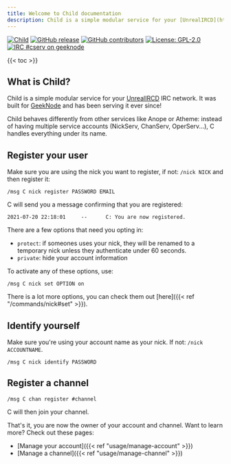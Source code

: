 ```yaml
---
title: Welcome to Child documentation
description: Child is a simple modular service for your [UnrealIRCD](https://unrealircd.org) IRC network. It was built for [GeekNode](https://geeknode.org) and has been serving it ever since!
---
```


<!-- markdownlint-capture -->
<!-- markdownlint-disable MD033 -->

<span class="badge-placeholder">[![Child](https://circleci.com/gh/Ethylix/child.svg?style=svg)](https://circleci.com/gh/Ethylix/child)</span>
<span class="badge-placeholder">[![GitHub release](https://img.shields.io/github/v/release/ethylix/child)](https://github.com/ethylix/child/releases/latest)</span>
<span class="badge-placeholder">[![GitHub contributors](https://img.shields.io/github/contributors/ethylix/child)](https://github.com/ethylix/child/graphs/contributors)</span>
<span class="badge-placeholder">[![License: GPL-2.0](https://img.shields.io/github/license/ethylix/child)](https://github.com/ethylix/child/blob/main/LICENSE)</span>
<span class="badge-placeholder">[![IRC #cserv on geeknode](https://img.shields.io/badge/geeknode-%23cserv-brightgreen)](irc://irc.geeknode.org:6697/cserv)</span>

<!-- markdownlint-restore -->



{{< toc >}}

## What is Child?

Child is a simple modular service for your [UnrealIRCD](https://unrealircd.org) IRC network. It was built for [GeekNode](https://geeknode.org) and has been serving it ever since!

Child behaves differently from other services like Anope or  Atheme: instead of having multiple service accounts (NickServ, ChanServ, OperServ...), C handles everything under its name.


## Register your user
Make sure you are using the nick you want to register, if not: `/nick NICK` and then register it:
```
/msg C nick register PASSWORD EMAIL
```

C will send you a message confirming that you are registered:
```
2021-07-20 22:18:01     --      C: You are now registered.
```

There are a few options that need you opting in:
- `protect`: if someones uses your nick, they will be renamed to a temporary nick unless they authenticate under 60 seconds.
- `private`: hide your account information

To activate any of these options, use:
```
/msg C nick set OPTION on
```

There is a lot more options, you can check them out [here]({{< ref "/commands/nick#set" >}}).

## Identify yourself
Make sure you're using your account name as your nick. If not: `/nick ACCOUNTNAME`.
```
/msg C nick identify PASSWORD
```

## Register a channel
```
/msg C chan register #channel
```

C will then join your channel.

That's it, you are now the owner of your account and channel. Want to learn more? Check out these pages:
- [Manage your account]({{< ref "usage/manage-account" >}})
- [Manage a channel]({{< ref "usage/manage-channel" >}})
